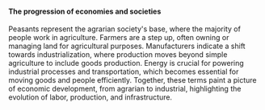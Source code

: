 #### The progression of economies and societies
Peasants represent the agrarian society's base, where the majority of people work in agriculture. Farmers are a step up, often owning or managing land for agricultural purposes. Manufacturers indicate a shift towards industrialization, where production moves beyond simple agriculture to include goods production. Energy is crucial for powering industrial processes and transportation, which becomes essential for moving goods and people efficiently. Together, these terms paint a picture of economic development, from agrarian to industrial, highlighting the evolution of labor, production, and infrastructure.
